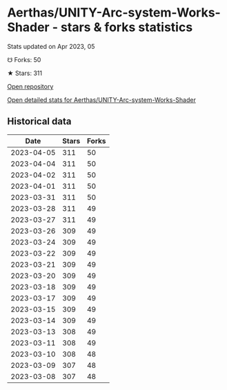 # Aerthas/UNITY-Arc-system-Works-Shader - stars & forks statistics

Stats updated on Apr 2023, 05

☋ Forks: 50

★ Stars: 311

[Open repository](https://github.com/Aerthas/UNITY-Arc-system-Works-Shader)

[Open detailed stats for Aerthas/UNITY-Arc-system-Works-Shader](https://reviewgithub.com/rep/Aerthas/UNITY-Arc-system-Works-Shader)

## Historical data
| Date | Stars | Forks |
|------|-------|-------|
| 2023-04-05 | 311 | 50 | 
| 2023-04-04 | 311 | 50 | 
| 2023-04-02 | 311 | 50 | 
| 2023-04-01 | 311 | 50 | 
| 2023-03-31 | 311 | 50 | 
| 2023-03-28 | 311 | 49 | 
| 2023-03-27 | 311 | 49 | 
| 2023-03-26 | 309 | 49 | 
| 2023-03-24 | 309 | 49 | 
| 2023-03-22 | 309 | 49 | 
| 2023-03-21 | 309 | 49 | 
| 2023-03-20 | 309 | 49 | 
| 2023-03-18 | 309 | 49 | 
| 2023-03-17 | 309 | 49 | 
| 2023-03-15 | 309 | 49 | 
| 2023-03-14 | 309 | 49 | 
| 2023-03-13 | 308 | 49 | 
| 2023-03-11 | 308 | 49 | 
| 2023-03-10 | 308 | 48 | 
| 2023-03-09 | 307 | 48 | 
| 2023-03-08 | 307 | 48 | 

